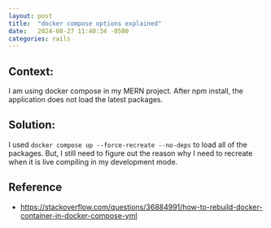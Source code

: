 ```yaml
---
layout: post
title:  "docker compose options explained"
date:   2024-08-27 11:40:34 -0500
categories: rails
---
```


## Context:
I am using docker compose in my MERN project.
After npm install, the application does not load the latest packages.

## Solution:
I used `docker compose up --force-recreate --no-deps` to load all of the packages.
But, I still need to figure out the reason why I need to recreate when it is live compiling in my development mode.


## Reference
* https://stackoverflow.com/questions/36884991/how-to-rebuild-docker-container-in-docker-compose-yml
